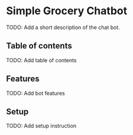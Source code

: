 # Simple Grocery Chatbot

TODO: Add a short description of the chat bot.

## Table of contents

TODO: Add table of contents

## Features

TODO: Add bot features

## Setup

TODO: Add setup instruction